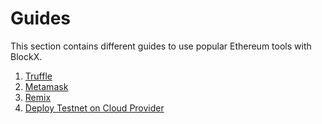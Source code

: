 <!--
order: false
parent:
  order: 5
-->

# Guides

This section contains different guides to use popular Ethereum tools with BlockX.

1. [Truffle](./truffle.md)
2. [Metamask](./metamask.md)
3. [Remix](./remix.md)
4. [Deploy Testnet on Cloud Provider](./cloud_testnet.md)

